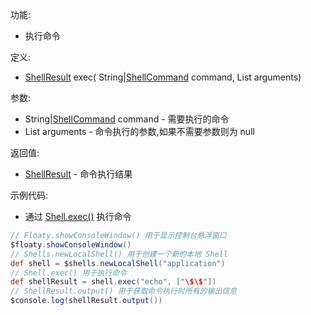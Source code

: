 功能:

+ 执行命令

定义:

+ [ShellResult](/API/Shell/ShellResult/README.md) exec(
  String|[ShellCommand](/API/Shell/ShellCommand/README.md) command, List<String> arguments)

参数:

+ String|[ShellCommand](/API/Shell/ShellCommand/README.md) command - 需要执行的命令
+ List<String> arguments - 命令执行的参数,如果不需要参数则为 null

返回值:

+ [ShellResult](/API/Shell/ShellResult/README.md) - 命令执行结果

示例代码:

+ 通过 [Shell.exec()](/API/Shell/Shell/README.md?id=exec) 执行命令

```groovy
// Floaty.showConsoleWindow() 用于显示控制台悬浮窗口
$floaty.showConsoleWindow()
// Shells.newLocalShell() 用于创建一个新的本地 Shell
def shell = $shells.newLocalShell("application")
// Shell.exec() 用于执行命令
def shellResult = shell.exec("echo", ["\$\$"])
// ShellResult.output() 用于获取命令执行时所有的输出信息
$console.log(shellResult.output())
```